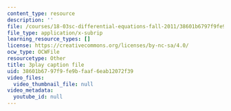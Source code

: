 ```yaml
---
content_type: resource
description: ''
file: /courses/18-03sc-differential-equations-fall-2011/38601b6797f9fe9bfaaf6eab12072f39_e3FfmXtkppM.srt
file_type: application/x-subrip
learning_resource_types: []
license: https://creativecommons.org/licenses/by-nc-sa/4.0/
ocw_type: OCWFile
resourcetype: Other
title: 3play caption file
uid: 38601b67-97f9-fe9b-faaf-6eab12072f39
video_files:
  video_thumbnail_file: null
video_metadata:
  youtube_id: null
---
```

